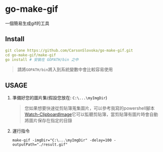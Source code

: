 # go-make-gif

一個簡易生成gif的工具

## Install

```yaml
git clone https://github.com/CarsonSlovoka/go-make-gif.git
cd go-make-gif/make-gif
go install # 安裝在 GOPATH/bin 之中
```

> 請將`GOPATH/bin`將入到系統變數中會比較容易使用

## USAGE

1. 準備好您的圖片集(假設您放在: `C:\...\myImgDir`)
    > 您如果想要快速從剪貼簿蒐集圖片，可以參考我寫的powershell腳本[Watch-ClipboardImage](https://github.com/CarsonSlovoka/powershell/blob/4d30d3137f50e01967ac3d235ded48c8a10a2e0b/src/keyboard/clipboard.psm1#L335-L486)它可以監聽剪貼簿，當剪貼簿有圖片時會自動將圖片保存在指定的目錄

3. 運行指令

    ```
    make-gif -imgDir="C:\...\myImgDir" -delay=100 -outputPath="./result.gif"
    ```
